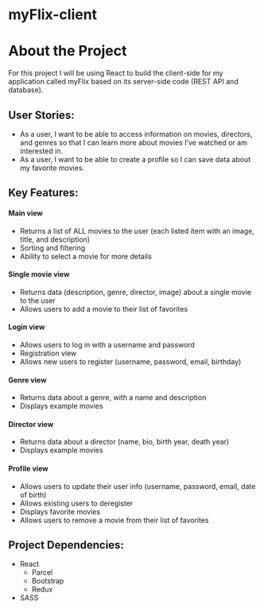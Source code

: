 # myFlix-client
# About the Project
For this project I will be using React to build the client-side for my application called myFlix based on its server-side code (REST API and database).

## User Stories:
- As a user, I want to be able to access information on movies, directors, and genres so that I
can learn more about movies I’ve watched or am interested in.
- As a user, I want to be able to create a profile so I can save data about my favorite movies.

## Key Features:
#### Main view
  - Returns a list of ALL movies to the user (each listed item with an image, title, and description)
  - Sorting and filtering
  - Ability to select a movie for more details
#### Single movie view
  - Returns data (description, genre, director, image) about a single movie to the user
  - Allows users to add a movie to their list of favorites
#### Login view
  - Allows users to log in with a username and password
  - Registration view
  - Allows new users to register (username, password, email, birthday)
#### Genre view
  - Returns data about a genre, with a name and description
  - Displays example movies
#### Director view
  - Returns data about a director (name, bio, birth year, death year)
  - Displays example movies
#### Profile view
  - Allows users to update their user info (username, password, email, date of birth)
  - Allows existing users to deregister
  - Displays favorite movies
  - Allows users to remove a movie from their list of favorites

## Project Dependencies:
- React
  - Parcel
  - Bootstrap
  - Redux
- SASS
